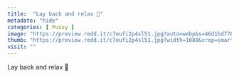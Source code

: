 ```yaml
---
title:  "Lay back and relax 💜"
metadate: "hide"
categories: [ Pussy ]
image: "https://preview.redd.it/c7eufi2p4sl51.jpg?auto=webp&s=46d1bd7782091228262cfe4567be68799575ff80"
thumb: "https://preview.redd.it/c7eufi2p4sl51.jpg?width=1080&crop=smart&auto=webp&s=8aab06955b81778f4f19ab2578ddbf56402a4f0d"
visit: ""
---
```

Lay back and relax 💜
